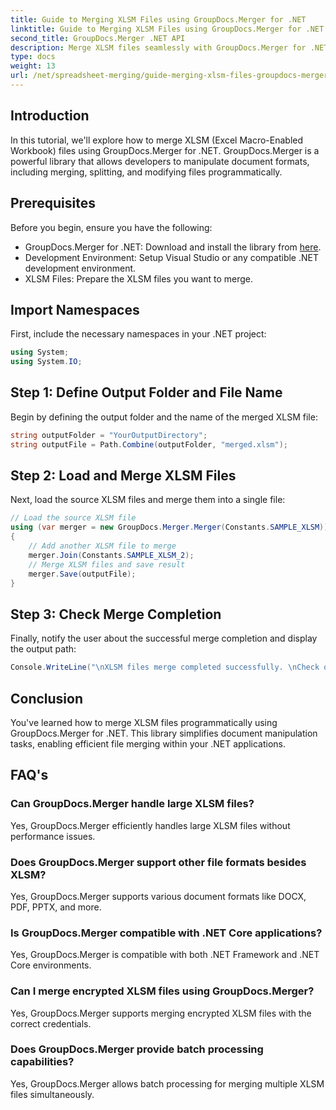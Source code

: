 ```yaml
---
title: Guide to Merging XLSM Files using GroupDocs.Merger for .NET
linktitle: Guide to Merging XLSM Files using GroupDocs.Merger for .NET
second_title: GroupDocs.Merger .NET API
description: Merge XLSM files seamlessly with GroupDocs.Merger for .NET. Efficiently combine Excel workbooks programmatically. Enhance your document manipulation capabilities.
type: docs
weight: 13
url: /net/spreadsheet-merging/guide-merging-xlsm-files-groupdocs-merger-dotnet/
---
```

## Introduction
In this tutorial, we'll explore how to merge XLSM (Excel Macro-Enabled Workbook) files using GroupDocs.Merger for .NET. GroupDocs.Merger is a powerful library that allows developers to manipulate document formats, including merging, splitting, and modifying files programmatically.
## Prerequisites
Before you begin, ensure you have the following:
- GroupDocs.Merger for .NET: Download and install the library from [here](https://releases.groupdocs.com/merger/net/).
- Development Environment: Setup Visual Studio or any compatible .NET development environment.
- XLSM Files: Prepare the XLSM files you want to merge.

## Import Namespaces
First, include the necessary namespaces in your .NET project:
```csharp
using System;
using System.IO;
```
## Step 1: Define Output Folder and File Name
Begin by defining the output folder and the name of the merged XLSM file:
```csharp
string outputFolder = "YourOutputDirectory";
string outputFile = Path.Combine(outputFolder, "merged.xlsm");
```
## Step 2: Load and Merge XLSM Files
Next, load the source XLSM files and merge them into a single file:
```csharp
// Load the source XLSM file
using (var merger = new GroupDocs.Merger.Merger(Constants.SAMPLE_XLSM))
{
    // Add another XLSM file to merge
    merger.Join(Constants.SAMPLE_XLSM_2);
    // Merge XLSM files and save result
    merger.Save(outputFile);
}
```
## Step 3: Check Merge Completion
Finally, notify the user about the successful merge completion and display the output path:
```csharp
Console.WriteLine("\nXLSM files merge completed successfully. \nCheck output in {0}", outputFolder);
```

## Conclusion
You've learned how to merge XLSM files programmatically using GroupDocs.Merger for .NET. This library simplifies document manipulation tasks, enabling efficient file merging within your .NET applications.

## FAQ's
### Can GroupDocs.Merger handle large XLSM files?
Yes, GroupDocs.Merger efficiently handles large XLSM files without performance issues.
### Does GroupDocs.Merger support other file formats besides XLSM?
Yes, GroupDocs.Merger supports various document formats like DOCX, PDF, PPTX, and more.
### Is GroupDocs.Merger compatible with .NET Core applications?
Yes, GroupDocs.Merger is compatible with both .NET Framework and .NET Core environments.
### Can I merge encrypted XLSM files using GroupDocs.Merger?
Yes, GroupDocs.Merger supports merging encrypted XLSM files with the correct credentials.
### Does GroupDocs.Merger provide batch processing capabilities?
Yes, GroupDocs.Merger allows batch processing for merging multiple XLSM files simultaneously.
